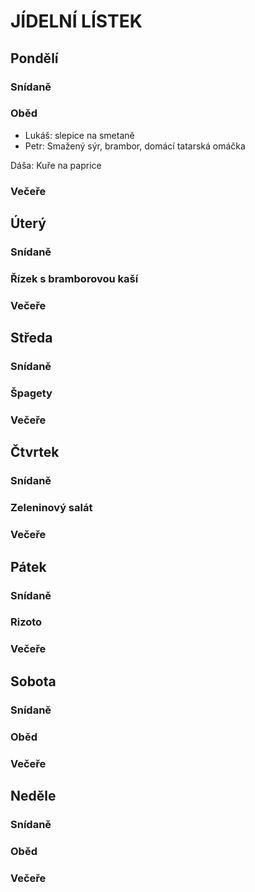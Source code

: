 ﻿# JÍDELNÍ LÍSTEK

## Pondělí
### Snídaně
### Oběd

 - Lukáš: slepice na smetaně
 - Petr: Smažený sýr, brambor, domácí tatarská omáčka

Dáša:  Kuře na paprice
### Večeře

## Úterý
### Snídaně
### Řízek s bramborovou kaší
### Večeře

## Středa
### Snídaně
### Špagety
### Večeře

## Čtvrtek
### Snídaně
### Zeleninový salát
### Večeře

## Pátek
### Snídaně
### Rizoto	
### Večeře

## Sobota
### Snídaně
### Oběd
### Večeře

## Neděle
### Snídaně
### Oběd
### Večeře